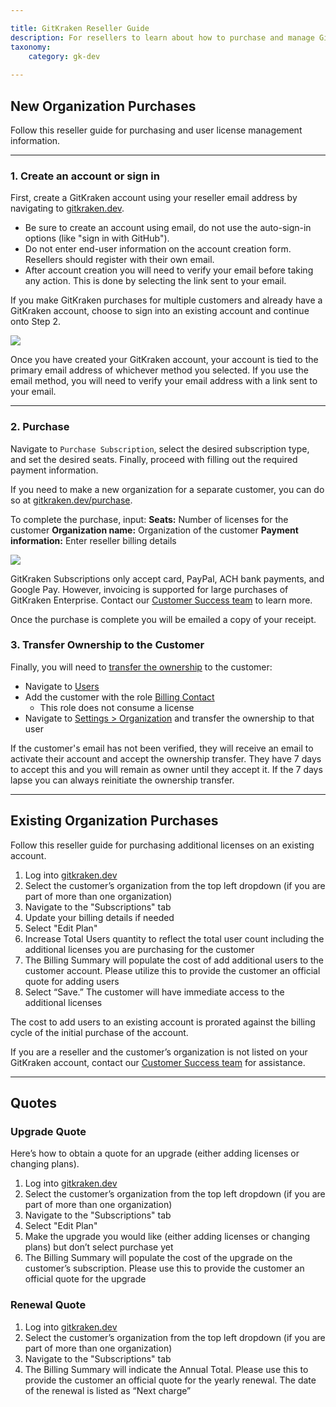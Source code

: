 ```yaml
---

title: GitKraken Reseller Guide
description: For resellers to learn about how to purchase and manage GitKraken Accounts and Organizations
taxonomy:
    category: gk-dev
    
---
```


## New Organization Purchases

Follow this reseller guide for purchasing and user license management information.

***

### 1. Create an account or sign in

First, create a GitKraken account using your reseller email address by navigating to [gitkraken.dev](https://gitkraken.dev/?source=help_center).

+ Be sure to create an account using email, do not use the auto-sign-in options (like "sign in with GitHub").
+ Do not enter end-user information on the account creation form. Resellers should register with their own email.
+ After account creation you will need to verify your email before taking any action. This is done by selecting the link sent to your email.

<div class='callout callout--basic'>
   	<p>If you make GitKraken purchases for multiple customers and already have a GitKraken account, choose to sign into an existing account and continue onto Step 2.</p>
</div>

<img src="/wp-content/uploads/gk-dev-reseller-sign-in.png" srcset="/wp-content/uploads/gk-dev-reseller-sign-in@2x.png" class="img-responsive center img-bordered">

Once you have created your GitKraken account, your account is tied to the primary email address of whichever method you selected. If you use the email method, you will need to verify your email address with a link sent to your email.

***

### 2. Purchase

Navigate to `Purchase Subscription`, select the desired subscription type, and set the desired seats. Finally, proceed with filling out the required payment information.

<div class='callout callout--basic'>
   	<p>If you need to make a new organization for a separate customer, you can do so at <a href="https://gitkraken.dev/purchase?source=help_center">gitkraken.dev/purchase</a>.</p>
</div>

To complete the purchase, input:
**Seats:** Number of licenses for the customer
**Organization name:** Organization of the customer
**Payment information:** Enter reseller billing details

<img src="/wp-content/uploads/gk-dev-reseller-purchase-0.png" srcset="/wp-content/uploads/gk-dev-reseller-purchase-0@2x.png" class="img-responsive center img-bordered">

<div class='callout callout--basic'>
   	<p>GitKraken Subscriptions only accept card, PayPal, ACH bank payments, and Google Pay. However, invoicing is supported for large purchases of GitKraken Enterprise. Contact our <a href="https://www.gitkraken.com/sales-inquiries">Customer Success team</a> to learn more.</p>
</div>

Once the purchase is complete you will be emailed a copy of your receipt.

### 3. Transfer Ownership to the Customer

Finally, you will need to [transfer the ownership](gk-dev/gk-dev-organization/#transfer-ownership) to the customer:
* Navigate to [Users](https://gitkraken.dev/users?source=help_center)
* Add the customer with the role [Billing Contact](/gk-dev/gk-dev-organization/#roles)
	* This role does not consume a license
* Navigate to [Settings > Organization](https://gitkraken.dev/settings/organization?source=help_center) and transfer the ownership to that user

If the customer's email has not been verified, they will receive an email to activate their account and accept the ownership transfer. They have 7 days to accept this and you will remain as owner until they accept it. If the 7 days lapse you can always reinitiate the ownership transfer.

***

## Existing Organization Purchases

Follow this reseller guide for purchasing additional licenses on an existing account.

1. Log into [gitkraken.dev](https://gitkraken.dev/?source=help_center&product=gitkraken_dot_dev)
2. Select the customer’s organization from the top left dropdown (if you are part of more than one organization)
3. Navigate to the "Subscriptions" tab
4. Update your billing details if needed
5. Select "Edit Plan"
6. Increase Total Users quantity to reflect the total user count including the additional licenses you are purchasing for the customer
7. The Billing Summary will populate the cost of add additional users to the customer account. Please utilize this to provide the customer an official quote for adding users
8. Select “Save.” The customer will have immediate access to the additional licenses

<div class='callout callout--basic'>
   	<p>The cost to add users to an existing account is prorated against the billing cycle of the initial purchase of the account.</p>
    <p>If you are a reseller and the customer’s organization is not listed on your GitKraken account, contact our <a href="https://www.gitkraken.com/sales-inquiries?source=help_center">Customer Success team</a> for assistance.</p>
</div>

***

## Quotes

### Upgrade Quote

Here’s how to obtain a quote for an upgrade (either adding licenses or changing plans).

1. Log into [gitkraken.dev](https://gitkraken.dev/?source=help_center&product=gitkraken_dot_dev)
2. Select the customer’s organization from the top left dropdown (if you are part of more than one organization)
3. Navigate to the "Subscriptions" tab
4. Select "Edit Plan"
5. Make the upgrade you would like (either adding licenses or changing plans) but don’t select purchase yet
6. The Billing Summary will populate the cost of the upgrade on the customer’s subscription. Please use this to provide the customer an official quote for the upgrade

### Renewal Quote

1. Log into [gitkraken.dev](https://gitkraken.dev/?source=help_center&product=gitkraken_dot_dev)
2. Select the customer’s organization from the top left dropdown (if you are part of more than one organization)
3. Navigate to the "Subscriptions" tab
4. The Billing Summary will indicate the Annual Total. Please use this to provide the customer an official quote for the yearly renewal. The date of the renewal is listed as “Next charge”